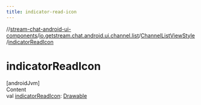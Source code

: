 ```yaml
---
title: indicator-read-icon
---
```

//[stream-chat-android-ui-components](../../../index.md)/[io.getstream.chat.android.ui.channel.list](../index.md)/[ChannelListViewStyle](index.md)/[indicatorReadIcon](indicatorReadIcon.md)



# indicatorReadIcon  
[androidJvm]  
Content  
val [indicatorReadIcon](indicatorReadIcon.md): [Drawable](https://developer.android.com/reference/kotlin/android/graphics/drawable/Drawable.html)  



